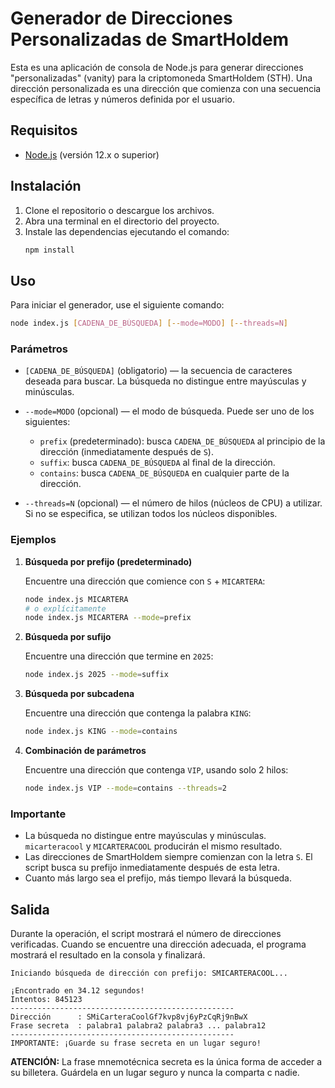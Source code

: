 # Generador de Direcciones Personalizadas de SmartHoldem

Esta es una aplicación de consola de Node.js para generar direcciones "personalizadas" (vanity) para la criptomoneda SmartHoldem (STH). Una dirección personalizada es una dirección que comienza con una secuencia específica de letras y números definida por el usuario.

## Requisitos

*   [Node.js](https://nodejs.org/) (versión 12.x o superior)

## Instalación

1.  Clone el repositorio o descargue los archivos.
2.  Abra una terminal en el directorio del proyecto.
3.  Instale las dependencias ejecutando el comando:
    ```bash
    npm install
    ```

## Uso

Para iniciar el generador, use el siguiente comando:

```bash
node index.js [CADENA_DE_BÚSQUEDA] [--mode=MODO] [--threads=N]
```

### Parámetros

*   `[CADENA_DE_BÚSQUEDA]` (obligatorio) — la secuencia de caracteres deseada para buscar. La búsqueda no distingue entre mayúsculas y minúsculas.

*   `--mode=MODO` (opcional) — el modo de búsqueda. Puede ser uno de los siguientes:
    *   `prefix` (predeterminado): busca `CADENA_DE_BÚSQUEDA` al principio de la dirección (inmediatamente después de `S`).
    *   `suffix`: busca `CADENA_DE_BÚSQUEDA` al final de la dirección.
    *   `contains`: busca `CADENA_DE_BÚSQUEDA` en cualquier parte de la dirección.

*   `--threads=N` (opcional) — el número de hilos (núcleos de CPU) a utilizar. Si no se especifica, se utilizan todos los núcleos disponibles.

### Ejemplos

1.  **Búsqueda por prefijo (predeterminado)**

    Encuentre una dirección que comience con `S` + `MICARTERA`:
    ```bash
    node index.js MICARTERA
    # o explícitamente
    node index.js MICARTERA --mode=prefix
    ```

2.  **Búsqueda por sufijo**

    Encuentre una dirección que termine en `2025`:
    ```bash
    node index.js 2025 --mode=suffix
    ```

3.  **Búsqueda por subcadena**

    Encuentre una dirección que contenga la palabra `KING`:
    ```bash
    node index.js KING --mode=contains
    ```

4.  **Combinación de parámetros**

    Encuentre una dirección que contenga `VIP`, usando solo 2 hilos:
    ```bash
    node index.js VIP --mode=contains --threads=2
    ```

### Importante

*   La búsqueda no distingue entre mayúsculas y minúsculas. `micarteracool` y `MICARTERACOOL` producirán el mismo resultado.
*   Las direcciones de SmartHoldem siempre comienzan con la letra `S`. El script busca su prefijo inmediatamente después de esta letra.
*   Cuanto más largo sea el prefijo, más tiempo llevará la búsqueda.

## Salida

Durante la operación, el script mostrará el número de direcciones verificadas. Cuando se encuentre una dirección adecuada, el programa mostrará el resultado en la consola y finalizará.

```
Iniciando búsqueda de dirección con prefijo: SMICARTERACOOL...

¡Encontrado en 34.12 segundos!
Intentos: 845123
--------------------------------------------------
Dirección      : SMiCarteraCoolGf7kvp8vj6yPzCqRj9nBwX
Frase secreta  : palabra1 palabra2 palabra3 ... palabra12
--------------------------------------------------
IMPORTANTE: ¡Guarde su frase secreta en un lugar seguro!
```

**ATENCIÓN:** La frase mnemotécnica secreta es la única forma de acceder a su billetera. Guárdela en un lugar seguro y nunca la comparta с nadie.

